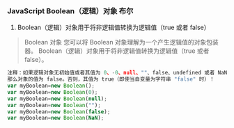 ### JavaScript Boolean（逻辑）对象 布尔

1. Boolean（逻辑）对象用于将非逻辑值转换为逻辑值（true 或者 false）

>Boolean 对象
您可以将 Boolean 对象理解为一个产生逻辑值的对象包装器。
Boolean（逻辑）对象用于将非逻辑值转换为逻辑值（true 或者 false）。

```js
注释：如果逻辑对象无初始值或者其值为 0、-0、null、""、false、undefined 或者 NaN，
那么对象的值为 false。否则，其值为 true（即使当自变量为字符串 "false" 时）！
var myBoolean=new Boolean();
var myBoolean=new Boolean(0);
var myBoolean=new Boolean(null);
var myBoolean=new Boolean("");
var myBoolean=new Boolean(false);
var myBoolean=new Boolean(NaN);

```
